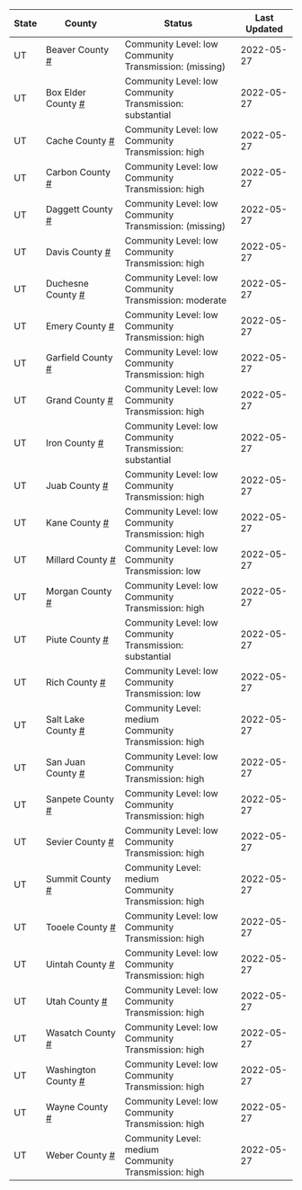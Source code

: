 State | County | Status | Last Updated
--- | --- | --- | --- 
UT | Beaver County <a href="#beaver_county">#</a> | <a name="beaver_county"></a>Community Level: low<br/>Community Transmission: (missing) | 2022-05-27
UT | Box Elder County <a href="#box_elder_county">#</a> | <a name="box_elder_county"></a>Community Level: low<br/>Community Transmission: substantial | 2022-05-27
UT | Cache County <a href="#cache_county">#</a> | <a name="cache_county"></a>Community Level: low<br/>Community Transmission: high | 2022-05-27
UT | Carbon County <a href="#carbon_county">#</a> | <a name="carbon_county"></a>Community Level: low<br/>Community Transmission: high | 2022-05-27
UT | Daggett County <a href="#daggett_county">#</a> | <a name="daggett_county"></a>Community Level: low<br/>Community Transmission: (missing) | 2022-05-27
UT | Davis County <a href="#davis_county">#</a> | <a name="davis_county"></a>Community Level: low<br/>Community Transmission: high | 2022-05-27
UT | Duchesne County <a href="#duchesne_county">#</a> | <a name="duchesne_county"></a>Community Level: low<br/>Community Transmission: moderate | 2022-05-27
UT | Emery County <a href="#emery_county">#</a> | <a name="emery_county"></a>Community Level: low<br/>Community Transmission: high | 2022-05-27
UT | Garfield County <a href="#garfield_county">#</a> | <a name="garfield_county"></a>Community Level: low<br/>Community Transmission: high | 2022-05-27
UT | Grand County <a href="#grand_county">#</a> | <a name="grand_county"></a>Community Level: low<br/>Community Transmission: high | 2022-05-27
UT | Iron County <a href="#iron_county">#</a> | <a name="iron_county"></a>Community Level: low<br/>Community Transmission: substantial | 2022-05-27
UT | Juab County <a href="#juab_county">#</a> | <a name="juab_county"></a>Community Level: low<br/>Community Transmission: high | 2022-05-27
UT | Kane County <a href="#kane_county">#</a> | <a name="kane_county"></a>Community Level: low<br/>Community Transmission: high | 2022-05-27
UT | Millard County <a href="#millard_county">#</a> | <a name="millard_county"></a>Community Level: low<br/>Community Transmission: low | 2022-05-27
UT | Morgan County <a href="#morgan_county">#</a> | <a name="morgan_county"></a>Community Level: low<br/>Community Transmission: high | 2022-05-27
UT | Piute County <a href="#piute_county">#</a> | <a name="piute_county"></a>Community Level: low<br/>Community Transmission: substantial | 2022-05-27
UT | Rich County <a href="#rich_county">#</a> | <a name="rich_county"></a>Community Level: low<br/>Community Transmission: low | 2022-05-27
UT | Salt Lake County <a href="#salt_lake_county">#</a> | <a name="salt_lake_county"></a>Community Level: medium<br/>Community Transmission: high | 2022-05-27
UT | San Juan County <a href="#san_juan_county">#</a> | <a name="san_juan_county"></a>Community Level: low<br/>Community Transmission: high | 2022-05-27
UT | Sanpete County <a href="#sanpete_county">#</a> | <a name="sanpete_county"></a>Community Level: low<br/>Community Transmission: high | 2022-05-27
UT | Sevier County <a href="#sevier_county">#</a> | <a name="sevier_county"></a>Community Level: low<br/>Community Transmission: high | 2022-05-27
UT | Summit County <a href="#summit_county">#</a> | <a name="summit_county"></a>Community Level: medium<br/>Community Transmission: high | 2022-05-27
UT | Tooele County <a href="#tooele_county">#</a> | <a name="tooele_county"></a>Community Level: low<br/>Community Transmission: high | 2022-05-27
UT | Uintah County <a href="#uintah_county">#</a> | <a name="uintah_county"></a>Community Level: low<br/>Community Transmission: high | 2022-05-27
UT | Utah County <a href="#utah_county">#</a> | <a name="utah_county"></a>Community Level: low<br/>Community Transmission: high | 2022-05-27
UT | Wasatch County <a href="#wasatch_county">#</a> | <a name="wasatch_county"></a>Community Level: low<br/>Community Transmission: high | 2022-05-27
UT | Washington County <a href="#washington_county">#</a> | <a name="washington_county"></a>Community Level: low<br/>Community Transmission: high | 2022-05-27
UT | Wayne County <a href="#wayne_county">#</a> | <a name="wayne_county"></a>Community Level: low<br/>Community Transmission: high | 2022-05-27
UT | Weber County <a href="#weber_county">#</a> | <a name="weber_county"></a>Community Level: medium<br/>Community Transmission: high | 2022-05-27
